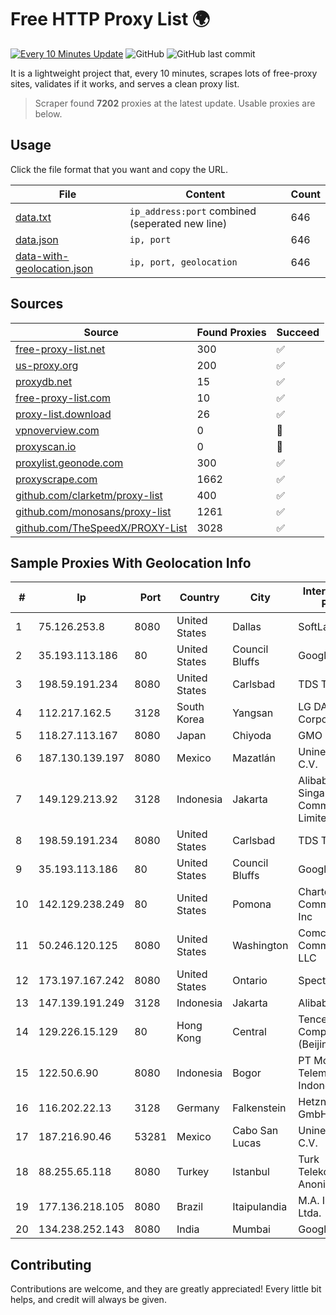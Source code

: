 
# Free HTTP Proxy List 🌍

[![Every 10 Minutes Update](https://github.com/mertguvencli/http-proxy-list/actions/workflows/main.yml/badge.svg?branch=main)](https://github.com/mertguvencli/http-proxy-list/actions/workflows/main.yml)
![GitHub](https://img.shields.io/github/license/mertguvencli/http-proxy-list)
![GitHub last commit](https://img.shields.io/github/last-commit/mertguvencli/http-proxy-list)

It is a lightweight project that, every 10 minutes, scrapes lots of free-proxy sites, validates if it works, and serves a clean proxy list.


> Scraper found **7202** proxies at the latest update. Usable proxies are below.

## Usage

Click the file format that you want and copy the URL.


|File|Content|Count|
|----|-------|-----|
|[data.txt](https://raw.githubusercontent.com/mertguvencli/http-proxy-list/main/proxy-list/data.txt)|`ip_address:port` combined (seperated new line)|646|
|[data.json](https://raw.githubusercontent.com/mertguvencli/http-proxy-list/main/proxy-list/data.json)|`ip, port`|646|
|[data-with-geolocation.json](https://raw.githubusercontent.com/mertguvencli/http-proxy-list/main/proxy-list/data-with-geolocation.json)|`ip, port, geolocation`|646|

## Sources

|Source|Found Proxies|Succeed|
|------|-------------|-------|
|[free-proxy-list.net](https://free-proxy-list.net)|300|✅|
|[us-proxy.org](https://www.us-proxy.org)|200|✅|
|[proxydb.net](http://proxydb.net)|15|✅|
|[free-proxy-list.com](https://free-proxy-list.com/?page=&port=&type%5B%5D=http&type%5B%5D=https&up_time=0&search=Search)|10|✅|
|[proxy-list.download](https://www.proxy-list.download/HTTP)|26|✅|
|[vpnoverview.com](https://vpnoverview.com/privacy/anonymous-browsing/free-proxy-servers)|0|🚫|
|[proxyscan.io](https://www.proxyscan.io)|0|🚫|
|[proxylist.geonode.com](https://proxylist.geonode.com/api/proxy-list?limit=300&page=1&sort_by=lastChecked&sort_type=desc&protocols=http,https)|300|✅|
|[proxyscrape.com](https://api.proxyscrape.com/v2/?request=displayproxies&protocol=http&timeout=10000&country=all&ssl=all&anonymity=all)|1662|✅|
|[github.com/clarketm/proxy-list](https://raw.githubusercontent.com/clarketm/proxy-list/master/proxy-list-raw.txt)|400|✅|
|[github.com/monosans/proxy-list](https://raw.githubusercontent.com/monosans/proxy-list/main/proxies/http.txt)|1261|✅|
|[github.com/TheSpeedX/PROXY-List](https://raw.githubusercontent.com/TheSpeedX/PROXY-List/master/http.txt)|3028|✅|


## Sample Proxies With Geolocation Info

|#|Ip|Port|Country|City|Internet Service Provider|
|-|--|----|-------|----|-------------------------|
|1|75.126.253.8|8080|United States|Dallas|SoftLayer|
|2|35.193.113.186|80|United States|Council Bluffs|Google LLC|
|3|198.59.191.234|8080|United States|Carlsbad|TDS TELECOM|
|4|112.217.162.5|3128|South Korea|Yangsan|LG DACOM Corporation|
|5|118.27.113.167|8080|Japan|Chiyoda|GMO Internet, Inc.|
|6|187.130.139.197|8080|Mexico|Mazatlán|Uninet S.A. de C.V.|
|7|149.129.213.92|3128|Indonesia|Jakarta|Alibaba.com Singapore E-Commerce Private Limited|
|8|198.59.191.234|8080|United States|Carlsbad|TDS TELECOM|
|9|35.193.113.186|80|United States|Council Bluffs|Google LLC|
|10|142.129.238.249|80|United States|Pomona|Charter Communications Inc|
|11|50.246.120.125|8080|United States|Washington|Comcast Cable Communications, LLC|
|12|173.197.167.242|8080|United States|Ontario|Spectrum|
|13|147.139.191.249|3128|Indonesia|Jakarta|Alibaba.com LLC|
|14|129.226.15.129|80|Hong Kong|Central|Tencent Cloud Computing (Beijing) Co|
|15|122.50.6.90|8080|Indonesia|Bogor|PT Mora Telematika Indonesia|
|16|116.202.22.13|3128|Germany|Falkenstein|Hetzner Online GmbH|
|17|187.216.90.46|53281|Mexico|Cabo San Lucas|Uninet S.A. de C.V.|
|18|88.255.65.118|8080|Turkey|Istanbul|Turk Telekomunikasyon Anonim Sirketi|
|19|177.136.218.105|8080|Brazil|Itaipulandia|M.A. Informática Ltda.|
|20|134.238.252.143|8080|India|Mumbai|Google LLC|



## Contributing

Contributions are welcome, and they are greatly appreciated! Every
little bit helps, and credit will always be given.

